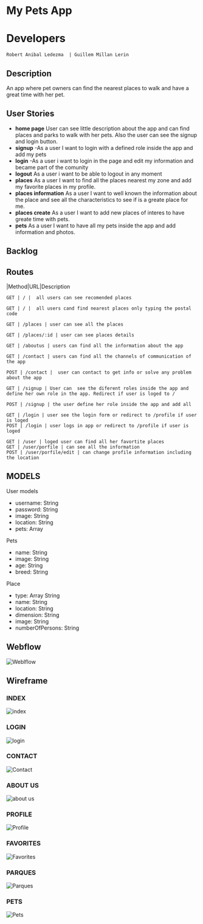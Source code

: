 # My Pets App
# Developers
    Robert Anibal Ledezma  | Guillem Millan Lerin

## Description
  An app where pet owners can find the nearest places to walk and have a great time with her pet. 

## User Stories
- **home page** User can see little description about the app and can find places and parks to walk with her pets. Also the user can see the signup and login button.
- **signup** -As a user I want to login with a defined role inside the app and add my pets
- **login** -As a user i want to login in the page and edit my information and became part of the comunity
- **logout** As a user i want to be able to logout in any moment 
- **places** As a user I want to find all the places nearest my zone and add my favorite places in my profile.
- **places information** As a user I want to well known the information about the place and see all the characteristics to see if is a greate place for me.
- **places create** As a user I want to add new places of interes to have greate time with pets.
- **pets** As a user I want to have all my pets inside the app and add information and photos. 


## Backlog

## Routes
|Method|URL|Description
```
GET | / |  all users can see recomended places

GET | / |  all users cand find nearest places only typing the postal code  
```
```
GET | /places | user can see all the places

GET | /places/:id | user can see places details
```
```
GET | /aboutus | users can find all the information about the app 

GET | /contact | users can find all the channels of communication of the app

POST | /contact |  user can contact to get info or solve any problem about the app
```

```
GET | /signup | User can  see the diferent roles inside the app and define her own role in the app. Redirect if user is loged to /

POST | /signup | the user define her role inside the app and add all
```
```
GET | /login | user see the login form or redirect to /profile if user is loged
POST | /login | user logs in app or redirect to /profile if user is loged
```
```
GET | /user | loged user can find all her favortite places
GET | /user/porfile | can see all the information
POST | /user/porfile/edit | can change profile information including the location
```


## MODELS

User models
- username: String
- password: String
- image: String
- location: String
- pets: Array

Pets 
- name: String
- image: String
- age: String
- breed: String

Place
- type: Array String 
- name: String
- location: String
- dimension: String
- image: String
- numberOfPersons: String

## Webflow
![Weblflow](https://raw.githubusercontent.com/guillemmillan/mypetapp/master/wireframe/webflow-MyPetApp-min.png)

## Wireframe

### INDEX
![index](https://raw.githubusercontent.com/guillemmillan/mypetapp/master/wireframe/Index.jpg)

### LOGIN
![login](https://raw.githubusercontent.com/guillemmillan/mypetapp/master/wireframe/Login.jpg)

### CONTACT
![Contact](https://raw.githubusercontent.com/guillemmillan/mypetapp/master/wireframe/CONTACT.jpg)

### ABOUT US
![about us](https://raw.githubusercontent.com/guillemmillan/mypetapp/master/wireframe/About%20Us.jpg)

### PROFILE
![Profile](https://raw.githubusercontent.com/guillemmillan/mypetapp/master/wireframe/Profile.jpg)

### FAVORITES
![Favorites](https://raw.githubusercontent.com/guillemmillan/mypetapp/master/wireframe/favorites.jpg)

### PARQUES 
![Parques](https://raw.githubusercontent.com/guillemmillan/mypetapp/master/wireframe/Parques.jpg)

### PETS
![Pets](https://raw.githubusercontent.com/guillemmillan/mypetapp/master/wireframe/pets.jpg)








